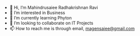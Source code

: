 - 👋 Hi, I’m Mahindrusaiee Radhakrishnan Ravi
- 👀 I’m interested in Business
- 🌱 I’m currently learning Phyton
- 💞️ I’m looking to collaborate on IT Projects
- 📫 How to reach me is through email, magensaiee@gmail.com
<!---
KingRiddle/KingRiddle is a ✨ special ✨ repository because its `README.md` (this file) appears on your GitHub profile.
You can click the Preview link to take a look at your changes.
--->

